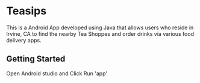 # Teasips
This is a Android App developed using Java that allows users who reside in Irvine, CA to find the nearby Tea Shoppes and order drinks via various food delivery apps.

## Getting Started

Open Android studio and Click Run 'app'
